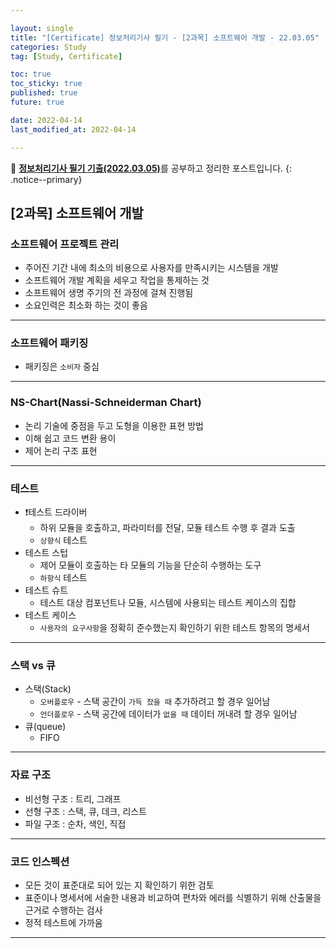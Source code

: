 ```yaml
---

layout: single
title: "[Certificate] 정보처리기사 필기 - [2과목] 소프트웨어 개발 - 22.03.05"
categories: Study
tag: [Study, Certificate]

toc: true
toc_sticky: true
published: true
future: true

date: 2022-04-14
last_modified_at: 2022-04-14

---
```



📄 [**정보처리기사 필기 기출(2022.03.05)**](https://comcbt.com/xe/iz)를 공부하고 정리한 포스트입니다.
{: .notice--primary}


## [2과목] 소프트웨어 개발


### 소프트웨어 프로젝트 관리

- 주어진 기간 내에 최소의 비용으로 사용자를 만족시키는 시스템을 개발
- 소프트웨어 개발 계획을 세우고 작업을 통제하는 것
- 소프트웨어 생명 주기의 전 과정에 걸쳐 진행됨
- 소요인력은 최소화 하는 것이 좋음

---

### 소프트웨어 패키징

- 패키징은 `소비자` 중심

---

### NS-Chart(Nassi-Schneiderman Chart)

- 논리 기술에 중점을 두고 도형을 이용한 표현 방법
- 이해 쉽고 코드 변환 용이
- 제어 논리 구조 표현

---

### 테스트

- ❗️테스트 드라이버
    - 하위 모듈을 호출하고, 파라미터를 전달, 모듈 테스트 수행 후 결과 도출
    - `상향식` 테스트
- 테스트 스텁
    - 제어 모듈이 호출하는 타 모듈의 기능을 단순히 수행하는 도구
    - `하향식` 테스트
- 테스트 슈트
    - 테스트 대상 컴포넌트나 모듈, 시스템에 사용되는 테스트 케이스의 집합
- 테스트 케이스
    - `사용자의 요구사항`을 정확히 준수했는지 확인하기 위한 테스트 항목의 명세서

---

### 스택 vs 큐

- 스택(Stack)
    - `오버플로우` - 스택 공간이 `가득 찼을 때` 추가하려고 할 경우 일어남
    - `언더플로우` - 스택 공간에 데이터가 `없을 때` 데이터 꺼내려 할 경우 일어남
- 큐(queue)
    - FIFO

---

### 자료 구조

- 비선형 구조 : 트리, 그래프
- 선형 구조 : 스택, 큐, 데크, 리스트
- 파일 구조 : 순차, 색인, 직접

---

### 코드 인스펙션

- 모든 것이 표준대로 되어 있는 지 확인하기 위한 검토
- 표준이나 명세서에 서술한 내용과 비교하여 편차와 에러를 식별하기 위해 산출물을 근거로 수행하는 검사
- 정적 테스트에 가까움

---
